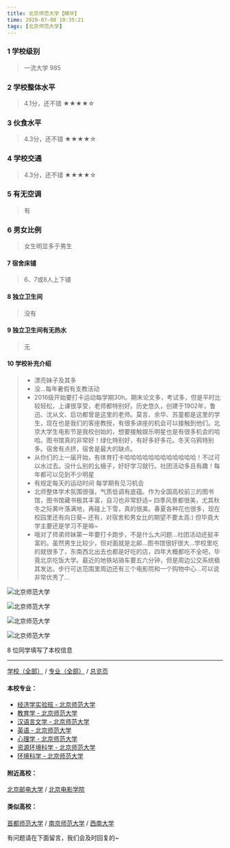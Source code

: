 ```yaml
---
title: 北京师范大学【精华】
time: 2020-07-08 10:35:21
tags: [北京师范大学]
---
```

### 1 学校级别
> 一流大学 985


### 2 学校整体水平
> 4.1分，还不错
★★★★☆


### 3 伙食水平
>  4.3分，还不错
★★★★☆


### 4 学校交通
> 4.3分，还不错
★★★★☆


### 5 有无空调
> 有


### 6 男女比例
> 女生明显多于男生


#### 7 宿舍床铺
> 6、7或8人上下铺
 

#### 8 独立卫生间
> 没有


#### 9 独立卫生间有无热水
> 无


#### 10 学校补充介绍
> - 漂亮妹子及其多
  
> - 没...每年暑假有支教活动
  
> - 2016级开始要打卡运动每学期30h。期末论文多，考试多，但是平时比较轻松，上课很享受，老师都特别好。历史悠久，创建于1902年，鲁迅、沈从文、启功都曾是这里的老师。莫言、余华、苏童都是这里的学生，现在也是我们的客座教授，有很多讲座的机会可以接触到他们。北京大学生电影节是我校创始的，想要接触娱乐明星也是有很多机会的哈哈。图书馆真的非常好！绿化特别好，有好多好多花。冬天乌鸦特别多。宿舍有点挤，宿舍是最大的缺点。
  
> - 从你们的上一届开始，有体育打卡哈哈哈哈哈哈哈哈哈哈哈哈！不过可以水过去。没什么别的幺蛾子，好好学习就行。社团活动多且有趣！每年都可以见到不少明星
  
> - 有规定每天的运动时间 每学期有见习机会 
  
> - 北师整体学术氛围很强，气质低调有底蕴。作为全国高校前三的图书馆，图书馆藏书极其丰富，自习也非常舒适~ 四季风景都很美，尤其秋冬之际黄叶落满地，再碰上下雪，真的很美。春夏各种花也很多，现在校园里还有向日葵~ 还有，对宿舍和男女比的期望不要太高:) 但毕竟大学主要还是学习不是嘛~
  
> - 哦对了师弟师妹第一年要打卡跑步，不是什么大问题...社团活动还挺丰富的。虽然男生比较少，但对面就是北邮...图书馆很好很大...学校里吃的就很多了，东南西北出去也都是好吃的店，四年大概都吃不全吧，毕竟北京吃饭大学。最近的地铁站骑车要五六分钟，但是周边公交系统极其发达。步行可达范围里周边还有三个电影院和一个购物中心...可以说非常优秀了...

![北京师范大学](https://upload-images.jianshu.io/upload_images/6510336-f69c34f3ae3dd29f.jpg?imageMogr2/auto-orient/strip%7CimageView2/2/w/1240)

![北京师范大学](https://upload-images.jianshu.io/upload_images/6510336-27bc6f19a6c35cfa.jpg?imageMogr2/auto-orient/strip%7CimageView2/2/w/1240)

![北京师范大学](http://upload-images.jianshu.io/upload_images/6510336-cd83fd6105a5161e.jpg?imageMogr2/auto-orient/strip%7CimageView2/2/w/1240)

![北京师范大学](http://upload-images.jianshu.io/upload_images/6510336-6e796dfa4f2a4eaa.jpg?imageMogr2/auto-orient/strip%7CimageView2/2/w/1240)

8 位同学填写了本校信息
***
[学校（全部）](https://univgo.github.io/2020/07/08/3efa6bcca419) / [专业（全部）](https://univgo.github.io/2020/07/08/2d4c6d3552c2) / [总览页](https://univgo.github.io/2020/07/08/445daeb4fa00)
#### 本校专业：
- [经济学实验班 - 北京师范大学](https://univgo.github.io/2020/07/08/905157b079f8)
- [教育学 - 北京师范大学](https://univgo.github.io/2020/07/08/2f75c9262b70)
- [汉语言文学 - 北京师范大学](https://univgo.github.io/2020/07/08/3aae24e6fd08)
- [英语 - 北京师范大学](https://univgo.github.io/2020/07/08/fb1451957ef8)
- [心理学 - 北京师范大学](https://univgo.github.io/2020/07/08/65204f4bc5da)
- [资源环境科学 - 北京师范大学](https://univgo.github.io/2020/07/08/3d3ddaa930cb)
- [环境科学 - 北京师范大学](https://univgo.github.io/2020/07/08/a1a478636052)

#### 附近高校：
[北京邮电大学](https://univgo.github.io/2020/07/08/北京邮电大学) / [北京电影学院](https://univgo.github.io/2020/07/08/北京电影学院)
#### 类似高校：
[首都师范大学](https://univgo.github.io/2020/07/08/首都师范大学) / [南京师范大学](https://univgo.github.io/2020/07/08/南京师范大学) / [西南大学](https://univgo.github.io/2020/07/08/西南大学)


有问题请在下面留言，我们会及时回复的~
